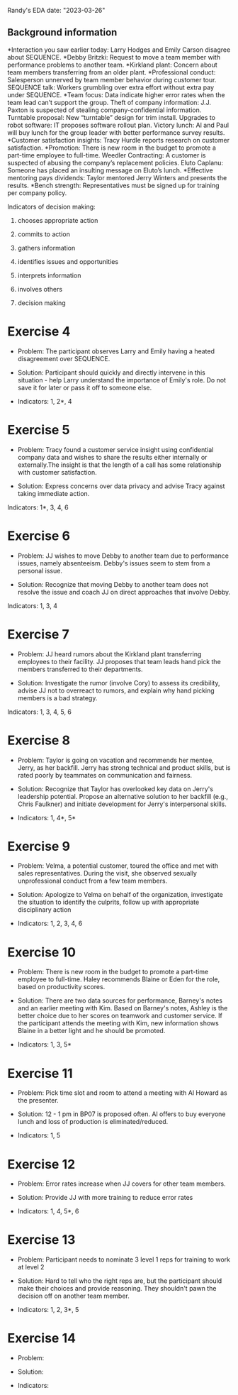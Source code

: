 Randy's EDA
date: "2023-03-26"

## Background information 

*Interaction you saw earlier today: Larry Hodges and Emily Carson disagree about SEQUENCE.
*Debby Britzki: Request to move a team member with performance problems to another team.
*Kirkland plant: Concern about team members transferring from an older plant.
*Professional conduct: Salesperson unnerved by team member behavior during customer tour.
SEQUENCE talk: Workers grumbling over extra effort without extra pay under SEQUENCE.
*Team focus: Data indicate higher error rates when the team lead can’t support the group.
Theft of company information: J.J. Paxton is suspected of stealing company-confidential information.
Turntable proposal: New “turntable” design for trim install.
Upgrades to robot software: IT proposes software rollout plan.
Victory lunch: Al and Paul will buy lunch for the group leader with better performance survey results.
*Customer satisfaction insights: Tracy Hurdle reports research on customer satisfaction.
*Promotion: There is new room in the budget to promote a part-time employee to full-time.
Weedler Contracting: A customer is suspected of abusing the company’s replacement policies.
Eluto Caplanu: Someone has placed an insulting message on Eluto’s lunch.
*Effective mentoring pays dividends: Taylor mentored Jerry Winters and presents the results.
*Bench strength: Representatives must be signed up for training per company policy.

Indicators of decision making: 

1. chooses appropriate action
2. commits to action
3. gathers information
4. identifies issues and opportunities
5. interprets information
6. involves others

7. decision making

# Exercise 4

- Problem: The participant observes Larry and Emily having a heated disagreement over SEQUENCE.

- Solution: Participant should quickly and directly intervene in this situation - help Larry understand the importance of Emily's role. Do not save it for later or pass it off to someone else.

- Indicators: 1, 2*, 4

# Exercise 5

- Problem: Tracy found a customer service insight using confidential company data and wishes to share the results either internally or externally.The insight is that the length of a call has some relationship with customer satisfaction.

- Solution: Express concerns over data privacy and advise Tracy against taking immediate action.

Indicators: 1*, 3, 4, 6

# Exercise 6

- Problem: JJ wishes to move Debby to another team due to performance issues, namely absenteeism. Debby's issues seem to stem from a personal issue.

- Solution: Recognize that moving Debby to another team does not resolve the issue and coach JJ on direct approaches that involve Debby.

Indicators: 1, 3, 4

# Exercise 7

- Problem: JJ heard rumors about the Kirkland plant transferring employees to their facility. JJ proposes that team leads hand pick the members transferred to their departments.

- Solution: Investigate the rumor (involve Cory) to assess its credibility, advise JJ not to overreact to rumors, and explain why hand picking members is a bad strategy. 

Indicators: 1, 3, 4, 5, 6

# Exercise 8

- Problem: Taylor is going on vacation and recommends her mentee, Jerry, as her backfill. Jerry has strong technical and product skills, but is rated poorly by teammates on communication and fairness.

- Solution: Recognize that Taylor has overlooked key data on Jerry's leadership potential. Propose an alternative solution to her backfill (e.g., Chris Faulkner) and initiate development for Jerry's interpersonal skills.

- Indicators: 1, 4\*, 5*

# Exercise 9

- Problem: Velma, a potential customer, toured the office and met with sales representatives. During the visit, she observed sexually unprofessional conduct from a few team members.

- Solution: Apologize to Velma on behalf of the organization, investigate the situation to identify the culprits, follow up with appropriate disciplinary action

- Indicators: 1, 2, 3, 4, 6

# Exercise 10

- Problem: There is new room in the budget to promote a part-time employee to full-time. Haley recommends Blaine or Eden for the role, based on productivity scores.

- Solution: There are two data sources for performance, Barney's notes and an earlier meeting with Kim. Based on Barney's notes, Ashley is the better choice due to her scores on teamwork and customer service. If the participant attends the meeting with Kim, new information shows Blaine in a better light and he should be promoted.

- Indicators: 1, 3, 5*

# Exercise 11

- Problem: Pick time slot and room to attend a meeting with Al Howard as the presenter.

- Solution: 12 - 1 pm in BP07 is proposed often. Al offers to buy everyone lunch and loss of production is eliminated/reduced.

- Indicators: 1, 5

# Exercise 12

- Problem: Error rates increase when JJ covers for other team members.

- Solution: Provide JJ with more training to reduce error rates

- Indicators: 1, 4, 5*, 6

# Exercise 13

- Problem: Participant needs to nominate 3 level 1 reps for training to work at level 2

- Solution: Hard to tell who the right reps are, but the participant should make their choices and provide reasoning. They shouldn't pawn the decision off on another team member.

- Indicators: 1, 2, 3*, 5

# Exercise 14

- Problem: 

- Solution:

- Indicators: 